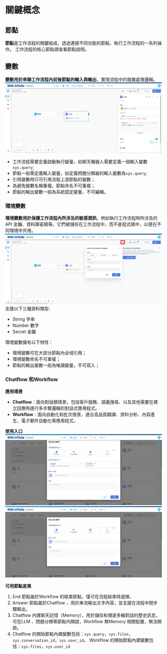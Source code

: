 # 關鍵概念
## 節點
**節點**是工作流程的關鍵組成，透過連接不同功能的節點，執行工作流程的一系列操作。
工作流程的核心節點請查看節點說明。
## 變數
**變數用於串聯工作流程內前後節點的輸入與輸出**，實現流程中的複雜處理邏輯。
![工作流變量](/工作流程/images/工作流變量.png)
- 工作流程需要定義啟動執行變量，如聊天機器人需要定義一個輸入變數```sys.query```; 
- 節點一般需定義輸入變量，如定義問題分類器的輸入變數為```sys.query```; 
- 引用變數時只可引用流程上游節點的變數；
- 為避免變數名稱重複，節點命名不可重複；
- 節點的輸出變數一般為系統固定變量，不可編輯。

### 環境變數
**環境變數用於保護工作流程內所涉及的敏感資訊**，例如執行工作流程時所涉及的API 金鑰、資料庫密碼等。它們被儲存在工作流程中，而不是程式碼中，以便在不同環境中共用。
![環境變數](/工作流程/images/環境變數.png)
支援以下三種資料類型:
- String 字串
- Number 數字
- Secret 金鑰

環境變數擁有以下特性：
- 環境變數可在大部分節點內全域引用；
- 環境變數命名不可重複；
- 節點的輸出變數一般為唯讀變量，不可寫入；

### Chatflow 和Workflow
**應用場景**
- **Chatflow**：面向對話類情景，包括客戶服務、語義搜尋、以及其他需要在建立回應時進行多步驟邏輯的對話式應用程式。
- **Workflow**：面向自動化和批次情景，適合高品質翻譯、資料分析、內容產生、電子郵件自動化等應用程式。

**使用入口**
![Chatflow入口](/工作流程/images/Chatflow入口.png)
![Workflow入口](/工作流程/images/Workflow入口.png)

**可用節點差異**
1. End 節點屬於Workflow 的結束節點，僅可在流程結束時選擇。
2. Answer 節點屬於Chatflow ，用於串流輸出文字內容，並支援在流程中間步驟輸出。
3. Chatflow 內建聊天記憶（Memory），用於儲存和傳遞多輪對話的歷史訊息，可在LLM 、問題分類等節點內開啟，Workflow 無Memory 相關配置，無法開啟。
4. Chatflow 的開始節點內建變數包括：```sys.query```，```sys.files```，```sys.conversation_id```，```sys.user_id```。 Workflow 的開始節點內建變數包括：```sys.files```，```sys.user_id```